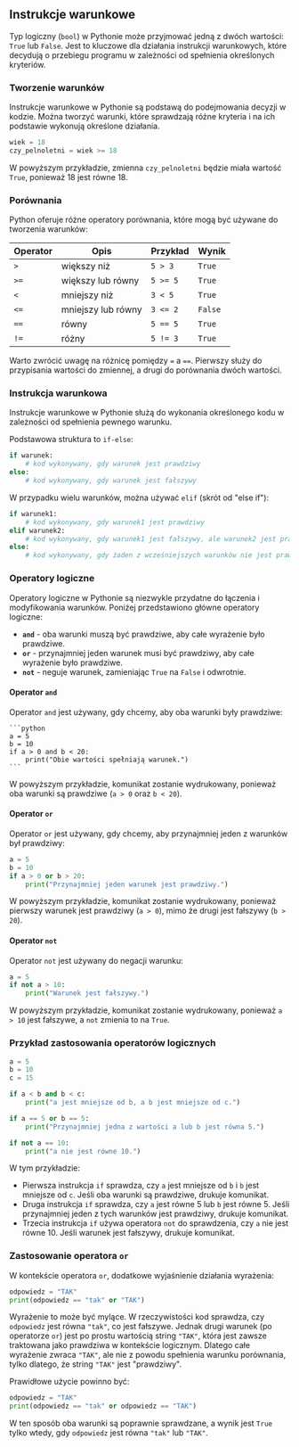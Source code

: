 ## Instrukcje warunkowe

Typ logiczny (`bool`) w Pythonie może przyjmować jedną z dwóch wartości: `True` lub `False`. Jest to kluczowe dla działania instrukcji warunkowych, które decydują o przebiegu programu w zależności od spełnienia określonych kryteriów.

### Tworzenie warunków

Instrukcje warunkowe w Pythonie są podstawą do podejmowania decyzji w kodzie. Można tworzyć warunki, które sprawdzają różne kryteria i na ich podstawie wykonują określone działania.

```python
wiek = 18
czy_pelnoletni = wiek >= 18
```

W powyższym przykładzie, zmienna `czy_pelnoletni` będzie miała wartość `True`, ponieważ 18 jest równe 18.

### Porównania

Python oferuje różne operatory porównania, które mogą być używane do tworzenia warunków:

| Operator | Opis                  | Przykład      | Wynik    |
|----------|-----------------------|---------------|----------|
| `>`      | większy niż           | `5 > 3`       | `True`   |
| `>=`     | większy lub równy     | `5 >= 5`      | `True`   |
| `<`      | mniejszy niż          | `3 < 5`       | `True`   |
| `<=`     | mniejszy lub równy    | `3 <= 2`      | `False`  |
| `==`     | równy                 | `5 == 5`      | `True`   |
| `!=`     | różny                 | `5 != 3`      | `True`   |

Warto zwrócić uwagę na różnicę pomiędzy `=` a `==`. Pierwszy służy do przypisania wartości do zmiennej, a drugi do porównania dwóch wartości.

### Instrukcja warunkowa

Instrukcje warunkowe w Pythonie służą do wykonania określonego kodu w zależności od spełnienia pewnego warunku.

Podstawowa struktura to `if-else`:

```python
if warunek:
    # kod wykonywany, gdy warunek jest prawdziwy
else:
    # kod wykonywany, gdy warunek jest fałszywy
```

W przypadku wielu warunków, można używać `elif` (skrót od "else if"):

```python
if warunek1:
    # kod wykonywany, gdy warunek1 jest prawdziwy
elif warunek2:
    # kod wykonywany, gdy warunek1 jest fałszywy, ale warunek2 jest prawdziwy
else:
    # kod wykonywany, gdy żaden z wcześniejszych warunków nie jest prawdziwy
```


### Operatory logiczne

Operatory logiczne w Pythonie są niezwykle przydatne do łączenia i modyfikowania warunków. Poniżej przedstawiono główne operatory logiczne:

- **`and`** - oba warunki muszą być prawdziwe, aby całe wyrażenie było prawdziwe.
- **`or`** - przynajmniej jeden warunek musi być prawdziwy, aby całe wyrażenie było prawdziwe.
- **`not`** - neguje warunek, zamieniając `True` na `False` i odwrotnie.

#### Operator `and`

Operator `and` jest używany, gdy chcemy, aby oba warunki były prawdziwe:

    ```python
    a = 5
    b = 10
    if a > 0 and b < 20:
        print("Obie wartości spełniają warunek.")
    ```

W powyższym przykładzie, komunikat zostanie wydrukowany, ponieważ oba warunki są prawdziwe (`a > 0` oraz `b < 20`).

#### Operator `or`

Operator `or` jest używany, gdy chcemy, aby przynajmniej jeden z warunków był prawdziwy:

```python
a = 5
b = 10
if a > 0 or b > 20:
    print("Przynajmniej jeden warunek jest prawdziwy.")
```

W powyższym przykładzie, komunikat zostanie wydrukowany, ponieważ pierwszy warunek jest prawdziwy (`a > 0`), mimo że drugi jest fałszywy (`b > 20`).

#### Operator `not`

Operator `not` jest używany do negacji warunku:

```python
a = 5
if not a > 10:
    print("Warunek jest fałszywy.")
```

W powyższym przykładzie, komunikat zostanie wydrukowany, ponieważ `a > 10` jest fałszywe, a `not` zmienia to na `True`.

### Przykład zastosowania operatorów logicznych

```python
a = 5
b = 10
c = 15

if a < b and b < c:
    print("a jest mniejsze od b, a b jest mniejsze od c.")

if a == 5 or b == 5:
    print("Przynajmniej jedna z wartości a lub b jest równa 5.")

if not a == 10:
    print("a nie jest równe 10.")
```

W tym przykładzie:

- Pierwsza instrukcja `if` sprawdza, czy `a` jest mniejsze od `b` i `b` jest mniejsze od `c`. Jeśli oba warunki są prawdziwe, drukuje komunikat.
- Druga instrukcja `if` sprawdza, czy `a` jest równe 5 lub `b` jest równe 5. Jeśli przynajmniej jeden z tych warunków jest prawdziwy, drukuje komunikat.
- Trzecia instrukcja `if` używa operatora `not` do sprawdzenia, czy `a` nie jest równe 10. Jeśli warunek jest fałszywy, drukuje komunikat.

### Zastosowanie operatora `or`

W kontekście operatora `or`, dodatkowe wyjaśnienie działania wyrażenia:

```python
odpowiedz = "TAK"
print(odpowiedz == "tak" or "TAK")
```

Wyrażenie to może być mylące. W rzeczywistości kod sprawdza, czy `odpowiedz` jest równa `"tak"`, co jest fałszywe. Jednak drugi warunek (po operatorze `or`) jest po prostu wartością string `"TAK"`, która jest zawsze traktowana jako prawdziwa w kontekście logicznym. Dlatego całe wyrażenie zwraca `"TAK"`, ale nie z powodu spełnienia warunku porównania, tylko dlatego, że string `"TAK"` jest "prawdziwy".

Prawidłowe użycie powinno być:

```python
odpowiedz = "TAK"
print(odpowiedz == "tak" or odpowiedz == "TAK")
```

W ten sposób oba warunki są poprawnie sprawdzane, a wynik jest `True` tylko wtedy, gdy `odpowiedz` jest równa `"tak"` lub `"TAK"`.
